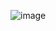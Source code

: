 ![image](https://github.com/robertgouveia/dna-creation/assets/15702439/1328afc2-d243-4650-89b8-8d6bde9798c1)
